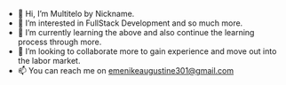 - 👋 Hi, I’m Multitelo by Nickname.
- 👀 I’m interested in FullStack Development and so much more.
- 🌱 I’m currently learning the above and also continue the learning process through more.
- 💞️ I’m looking to collaborate more to gain experience and move out into the labor market.
- 📫 You can reach me on emenikeaugustine301@gmail.com

<!---
Multitelo/Multitelo is a ✨ special ✨ repository because its `README.md` (this file) appears on your GitHub profile.
You can click the Preview link to take a look at your changes.
--->
